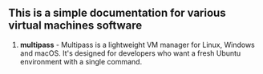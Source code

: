 ## This is a simple documentation for various virtual machines software 

1. **multipass** - Multipass is a lightweight VM manager for Linux, Windows and macOS. It's designed for developers who want a fresh Ubuntu environment with a single command.